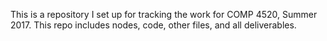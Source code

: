 This is a repository I set up for tracking the work for COMP 4520, Summer 2017.
This repo includes nodes, code, other files, and all deliverables.

